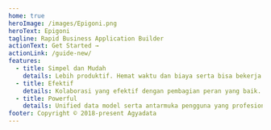 ```yaml
---
home: true
heroImage: /images/Epigoni.png
heroText: Epigoni
tagline: Rapid Business Application Builder
actionText: Get Started →
actionLink: /guide-new/
features:
  - title: Simpel dan Mudah
    details: Lebih produktif. Hemat waktu dan biaya serta bisa bekerja di mana saja.
  - title: Efektif
    details: Kolaborasi yang efektif dengan pembagian peran yang baik. Dan deployment yang mudah dengan minimal dependency.
  - title: Powerful
    details: Unified data model serta antarmuka pengguna yang profesional, konsisten dan intuitif.
footer: Copyright © 2018-present Agyadata
---
```

